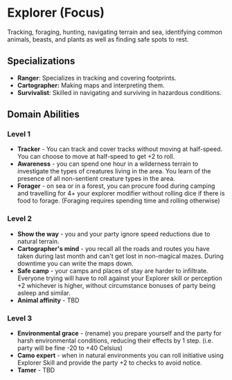 # Explorer (Focus)

Tracking, foraging, hunting, navigating terrain and sea, identifying common animals, beasts, and plants as well as finding safe spots to rest.

## Specializations

- **Ranger**: Specializes in tracking and covering footprints.
- **Cartographer:** Making maps and interpreting them.
- **Survivalist**: Skilled in navigating and surviving in hazardous conditions.

## Domain Abilities

### Level 1

- **Tracker** - You can track and cover tracks without moving at half-speed. You can choose to move at half-speed to get +2 to roll.
- **Awareness** - you can spend one hour in a wilderness terrain to investigate the types of creatures living in the area. You learn of the presence of all non-sentient creature types in the area.
- **Forager** - on sea or in a forest, you can procure food during camping and travelling for 4+ your explorer modifier without rolling dice if there is food to forage. (Foraging requires spending time and rolling otherwise)

### Level 2

- **Show the way** - you and your party ignore speed reductions due to natural terrain.
- **Cartographer's mind** - you recall all the roads and routes you have taken during last month and can't get lost in non-magical mazes. During downtime you can write the maps down.
- **Safe camp** - your camps and places of stay are harder to infiltrate. Everyone trying will have to roll against your Explorer skill or perception +2 whichever is higher, without circumstance bonuses of party being asleep and similar.
- **Animal affinity** - TBD

### Level 3

- **Environmental grace** - (rename) you prepare yourself and the party for harsh environmental conditions, reducing their effects by 1 step. (i.e. party will be fine -20 to +40 Celsius)
- **Camo expert** - when in natural environments you can roll initiative using Explorer Skill and provide the party +2 to checks to avoid notice.
- **Tamer** - TBD